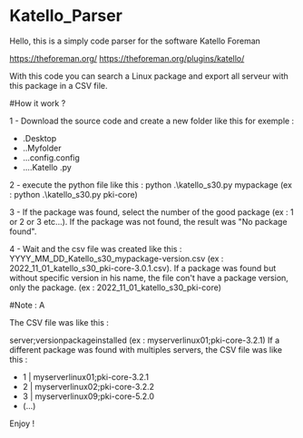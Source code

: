 # Katello_Parser

Hello, this is a simply code parser for the software Katello Foreman 

https://theforeman.org/
https://theforeman.org/plugins/katello/

With this code you can search a Linux package and export all serveur with this package in a CSV file. 

#How it work ? 

1 - Download the source code and create a new folder like this for exemple : 

- .Desktop 
- ..Myfolder 
- ...config.config 
- ....Katello .py

2 - execute the python file like this : python .\katello_s30.py mypackage (ex : python .\katello_s30.py pki-core)

3 - If the package was found, select the number of the good package (ex : 1 or 2 or 3 etc...). If the package was not found, the result was "No package found". 

4 - Wait and the csv file was created like this : YYYY_MM_DD_Katello_s30_mypackage-version.csv (ex : 2022_11_01_katello_s30_pki-core-3.0.1.csv). If a package was found but without specific version in his name, the file con't have a package version, only the package. (ex : 2022_11_01_katello_s30_pki-core)

#Note : A

The CSV file was like this : 

server;versionpackageinstalled (ex : myserverlinux01;pki-core-3.2.1)
If a different package was found with multiples servers, the CSV file was like this : 

- 1 | myserverlinux01;pki-core-3.2.1 
- 2 | myserverlinux02;pki-core-3.2.2 
- 3 | myserverlinux09;pki-core-5.2.0 
- (...)

Enjoy ! 
